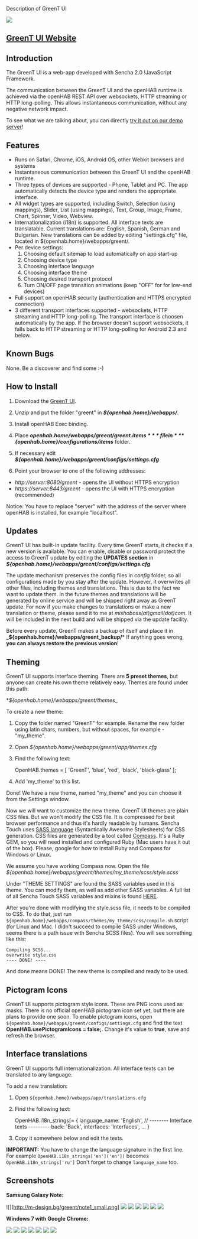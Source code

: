 Description of GreenT UI

![](http://m-design.bg/greent/logo.png)

## [GreenT UI Website](http://m-design.bg/greent/)

## Introduction

The GreenT UI is a web-app developed with Sencha 2.0 !JavaScript Framework. 

The communication between the GreenT UI and the openHAB runtime is achieved via the openHAB REST API over websockets, HTTP streaming or HTTP long-polling. This allows instantaneous communication, without any negative network impact.

To see what we are talking about, you can directly [try it out on our demo server](http://demo.openhab.org:8080/greent/)!

## Features

- Runs on Safari, Chrome, iOS, Android OS, other Webkit browsers and systems
- Instantaneous communication between the GreenT UI and the openHAB runtime.
- Three types of devices are supported - Phone, Tablet and PC. The app automatically detects the device type and renders the appropriate interface.
- All widget types are supported, including Switch, Selection (using mappings), Slider, List (using mappings), Text, Group, Image, Frame, Chart, Spinner, Video, Webview.
- Internationalization (i18n) is supported. All interface texts are translatable. Current translations are: English, Spanish, German and Bulgarian. New translations can be added by editing "settings.cfg" file, located in ${openhab.home}/webapps/greent/.
- Per device settings:
  1. Choosing default sitemap to load automatically on app start-up
  2. Choosing device type
  3. Choosing interface language
  4. Choosing interface theme
  5. Choosing desired transport protocol
  6. Turn ON/OFF page transition animations (keep "OFF" for for low-end devices)
- Full support on openHAB security (authentication and HTTPS encrypted connection)
- 3 different transport interfaces supported - websockets, HTTP streaming and HTTP long-polling. The transport interface is choosen automatically by the app. If the browser doesn't support websockets, it falls back to HTTP streaming or HTTP long-polling for Android 2.3 and below.

## Known Bugs

None. Be a discoverer and find some :-)

## How to Install

1. Download the [GreenT UI](http://m-design.bg/greent/download.php).
2. Unzip and put the folder "greent" in ***${openhab.home}/webapps/***.
3. Install openHAB Exec binding.
4. Place ***${openhab.home}/webapps/greent/greent.items*** file in ***${openhab.home}/configurations/items*** folder.

5. If necessary edit ***${openhab.home}/webapps/greent/configs/settings.cfg***

6. Point your browser to one of the following addresses:
- *http://server:8080/greent* - opens the UI without HTTPS encryption
- *https://server:8443/greent* - opens the UI with HTTPS encryption (recommended)

Notice: You have to replace "server" with the address of the server where openHAB is installed, for example "localhost".

## Updates

GreenT UI has built-in update facility. Every time GreenT starts, it checks if a new version is available. You can enable, disable or password protect the access to GreenT update by editing the **UPDATES section** in ***${openhab.home}/webapps/greent/configs/settings.cfg***

The update mechanism preserves the config files in *config* folder, so all configurations made by you stay after the update. However, it overwrites all other files, including themes and translations. This is due to the fact we want to update them. In the future themes and translations will be generated by online service and will be shipped right away as GreenT update. For now if you make changes to translations or make a new translation or theme, please send it to me at *mishoboss(at)gmail(dot)com*. It will be included in the next build and will be shipped via the update facility.

Before every update, GreenT makes a backup of itself and place it in 
**_${openhab.home}/webapps/greent_backup/***
If anything goes wrong, **you can always restore the previous version**!


## Theming

GreenT UI supports interface theming. There are **5 preset themes**, but anyone can create his own theme relatively easy.
Themes are found under this path:

**${openhab.home}/webapps/greent/themes*_

To create a new theme: 

1. Copy the folder named "GreenT" for example. Rename the new folder using latin chars, numbers, but without spaces, for example - "my_theme".

2. Open *${openhab.home}/webapps/greent/app/themes.cfg*

3. Find the following text:

     OpenHAB.themes = [
             'GreenT',
             'blue',
             'red',
    	 'black',
    	 'black-glass'
    ];

4. Add 'my_theme' to this list.

Done! We have a new theme, named "my_theme" and you can choose it from the Settings window.

Now we will want to customize the new theme. GreenT UI themes are plain CSS files. But we won't modify the CSS file. It is compressed for best browser performance and thus it's hardly readable by humans. Sencha Touch uses [SASS language](http://sass-lang.com/) (Syntactically Awesome Stylesheets) for CSS generation. CSS files are generated by a tool called [Compass](http://compass-style.org/). It's a Ruby GEM, so you will need installed and configured Ruby (Mac users have it out of the box). Please, google for how to install Ruby and Compass for Windows or Linux.

We assume you have working Compass now. Open the file _${openhab.home}/webapps/greent/themes/my_theme/scss/style.scss_

Under "THEME SETTINGS" are found the SASS variables used in this theme. You can modify them, as well as add other SASS variables. A full list of all Sencha Touch SASS variables and mixins is found [HERE](http://docs.sencha.com/touch/theme/).

After you're done with modifying the style.scss file, it needs to be compiled to CSS. To do that, just run `${openhab.home}/webapps/compass/themes/my_theme/scss/compile.sh` script (for Linux and Mac. I didn't succeed to compile SASS under Windows, seems there is a path issue with Sencha SCSS files). You will see something like this:

    Compiling SCSS...
    overwrite style.css
    ---- DONE! ----

And done means DONE! The new theme is compiled and ready to be used.

## Pictogram Icons

GreenT UI supports pictogram style icons. These are PNG icons used as masks. There is no official openHAB pictogram icon set yet, but there are plans to provide one soon. To enable pictogram icons, open `${openhab.home}/webapps/greent/configs/settings.cfg` and find the text **OpenHAB.usePictogramIcons = false;**. Change it's value to **true**, save and refresh the browser.

## Interface translations

GreenT UI supports full internationalization. All interface texts can be translated to any language. 

To add a new translation:

1. Open `${openhab.home}/webapps/app/translations.cfg`

2. Find the following text:
 
    OpenHAB.i18n_strings[= {
        language_name: 'English',
        // -------- Interface texts ---------
        back: 'Back',
	interfaces: 'Interfaces',
        ...
    }

3. Copy it somewhere below and edit the texts.

**IMPORTANT:** You have to change the language signature in the first line. For example `OpenHAB.i18n_strings['en']('en'])` becomes `OpenHAB.i18n_strings['ru']` Don't forget to change `language_name` too.

## Screenshots

**Samsung Galaxy Note:**

![](http://m-design.bg/greent/note1_small.png]
![](http://m-design.bg/greent/note2.png)
![](http://m-design.bg/greent/note3.png)
![](http://m-design.bg/greent/note4.png)
![](http://m-design.bg/greent/note5.png)
![](http://m-design.bg/greent/note6.png)
![](http://m-design.bg/greent/note7.png)

**Windows 7 with Google Chrome:**

![](http://m-design.bg/greent/chrome1.jpg)
![](http://m-design.bg/greent/chrome2.jpg)
![](http://m-design.bg/greent/chrome3.jpg)
![](http://m-design.bg/greent/chrome4.jpg)
![](http://m-design.bg/greent/chrome5.jpg)
![](http://m-design.bg/greent/chrome6.jpg)
![](http://m-design.bg/greent/chrome7.jpg)